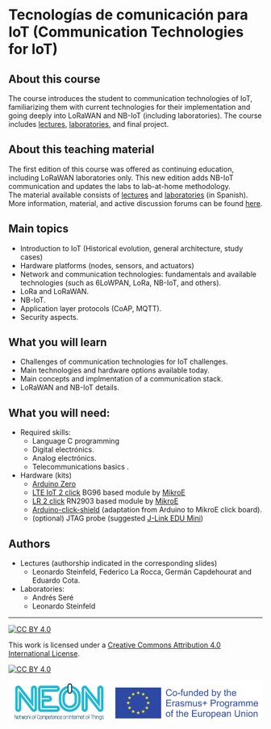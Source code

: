 #  Tecnologías de comunicación para IoT (Communication Technologies for IoT) 
## About this course
The course introduces the student to communication technologies of IoT, familiarizing them with current technologies for their implementation and going deeply into LoRaWAN and NB-IoT (including laboratories).
The course includes [lectures](slides/README.md), [laboratories](labs/README.md), and  final project. 

## About this teaching material
The first edition of this course was offered as continuing education, including LoRaWAN laboratories only. This new edition adds NB-IoT communication and updates the labs to lab-at-home methodology.  
The material available consists of [lectures](slides/README.md) and [laboratories](labs/README.md) (in Spanish).
More information, material, and active discussion forums can be found [here](https://eva.fing.edu.uy/course/view.php?name=tiot).

## Main topics
* Introduction to IoT (Historical evolution, general architecture, study cases)
* Hardware platforms (nodes, sensors, and actuators)
* Network and communication technologies: fundamentals and available technologies (such as 6LoWPAN, LoRa, NB-IoT, and others).
* LoRa and LoRaWAN.
* NB-IoT.
* Application layer protocols (CoAP, MQTT).
* Security aspects. 

## What you will learn
* Challenges of communication technologies for IoT challenges.
* Main technologies and hardware options available today.
* Main concepts and implmentation of a communication stack.
* LoRaWAN and NB-IoT details.

## What you will need:
* Required skills:
    - Language C programming
    - Digital electrónics.
    - Analog electrónics.
    - Telecommunications basics .
* Hardware (kits)
   - [Arduino Zero](https://store-usa.arduino.cc/products/arduino-zero)
   - [LTE IoT 2 click](https://www.mikroe.com/lte-iot-2-click) BG96 based module by [MikroE](https://www.mikroe.com)
   - [LR 2 click](https://www.mikroe.com/lr-2-click) RN2903 based module by [MikroE](https://www.mikroe.com)
   - [Arduino-click-shield](https://www.mikroe.com/arduino-uno-click-shield) (adaptation from Arduino to MikroE click board).
   -  (optional) JTAG probe (suggested [J-Link EDU Mini](https://www.segger.com/products/debug-probes/j-link/models/j-link-edu-mini/))

## Authors
* Lectures (authorship indicated in the corresponding slides) 
  - Leonardo Steinfeld, Federico La Rocca, Germán Capdehourat and Eduardo Cota.
* Laboratories:
  - Andrés Seré
  - Leonardo Steinfeld

***
[![CC BY 4.0][cc-by-shield]][cc-by]

This work is licensed under a
[Creative Commons Attribution 4.0 International License][cc-by].

[![CC BY 4.0][cc-by-image]][cc-by]

[cc-by]: http://creativecommons.org/licenses/by/4.0/
[cc-by-image]: https://i.creativecommons.org/l/by/4.0/88x31.png
[cc-by-shield]: https://img.shields.io/badge/License-CC%20BY%204.0-lightgrey.svg
![logo_neon_erasmus](https://github.com/neon-iot/iotprogramming/blob/main/images/BannerSupportErasmus.png) 
